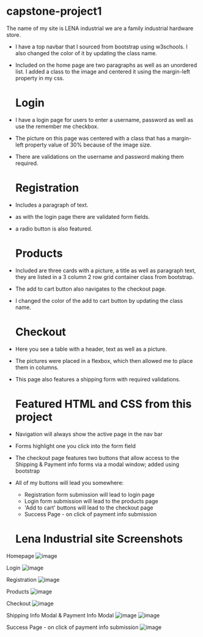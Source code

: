 # capstone-project1

The name of my site is LENA industrial we are a family industrial hardware store.

- I have a top navbar that I sourced from bootstrap using w3schools. I also changed the color of it by updating the class name.
- Included on the home page are two paragraphs as well as an unordered list. I added a class to the image and centered it using the margin-left property in my css.
  # Login
- I have a login page for users to enter a username, password as well as use the remember me checkbox.
- The picture on this page was centered with a class that has a margin-left property value of 30% because of the image size.
- There are validations on the username and password making them required.
  # Registration
- Includes a paragraph of text.
- as with the login page there are validated form fields.
- a radio button is also featured.
  # Products
- Included are three cards with a picture, a title as well as paragraph text, they are listed in a 3 column 2 row grid container class from bootstrap.
- The add to cart button also navigates to the checkout page.
- I changed the color of the add to cart button by updating the class name.
  # Checkout
- Here you see a table with a header, text as well as a picture.
- The pictures were placed in a flexbox, which then allowed me to place them in columns.
- This page also features a shipping form with required validations.
  # Featured HTML and CSS from this project
- Navigation will always show the active page in the nav bar
- Forms highlight one you click into the form field
- The checkout page features two buttons that allow access to the Shipping & Payment info forms via a modal window; added using bootstrap
- All of my buttons will lead you somewhere:
  - Registration form submission will lead to login page
  - Login form submission will lead to the products page
  - 'Add to cart' buttons will lead to the checkout page
  - Success Page - on click of payment info submission

  # Lena Industrial site Screenshots
Homepage
![image](https://user-images.githubusercontent.com/129989372/233500558-6b5bd36b-757d-492b-b3eb-927872942004.png)

Login
![image](https://user-images.githubusercontent.com/129989372/233500543-fe5c645f-2fec-40ee-9cbf-fc34a74caaa4.png)

Registration
![image](https://user-images.githubusercontent.com/129989372/233500525-42a28b94-2950-428c-b564-aef57b17f9b7.png)

Products
![image](https://user-images.githubusercontent.com/129989372/233500506-5353d356-7db0-45dc-a78b-aaad3999b256.png)

Checkout
![image](https://user-images.githubusercontent.com/129989372/233500491-0e9ea38f-733b-414a-a90e-6ff07f83992c.png)

Shipping Info Modal & Payment Info Modal
![image](https://user-images.githubusercontent.com/129989372/233500184-7ac6783c-8877-414a-8e3e-f08974fe76ff.png)
![image](https://user-images.githubusercontent.com/129989372/233500277-6f34a79a-b3d9-4795-8dc4-9df6446a8893.png)

Success Page - on click of payment info submission
![image](https://user-images.githubusercontent.com/129989372/233502341-0a297e5e-1506-4053-8e6d-32c509c83fbb.png)
